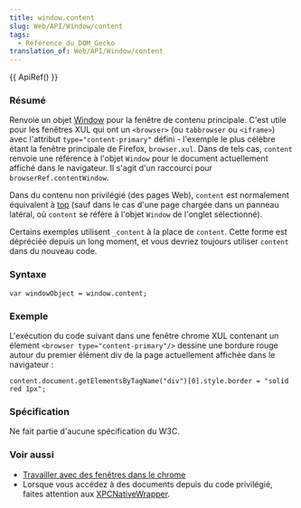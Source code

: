 ```yaml
---
title: window.content
slug: Web/API/Window/content
tags:
  - Référence_du_DOM_Gecko
translation_of: Web/API/Window/content
---
```

{{ ApiRef() }}

### Résumé

Renvoie un objet [Window](fr/DOM/window) pour la fenêtre de contenu principale. C'est utile pour les fenêtres XUL qui ont un `<browser>` (ou `tabbrowser` ou `<iframe>`) avec l'attribut `type="content-primary"` défini - l'exemple le plus célèbre étant la fenêtre principale de Firefox, `browser.xul`. Dans de tels cas, `content` renvoie une référence à l'objet `Window` pour le document actuellement affiché dans le navigateur. Il s'agit d'un raccourci pour `browserRef.contentWindow`.

Dans du contenu non privilégié (des pages Web), `content` est normalement équivalent à [top](fr/DOM/window.top) (sauf dans le cas d'une page chargée dans un panneau latéral, où `content` se réfère à l'objet `Window` de l'onglet sélectionné).

Certains exemples utilisent `_content` à la place de `content`. Cette forme est dépréciée depuis un long moment, et vous devriez toujours utiliser `content` dans du nouveau code.

### Syntaxe

    var windowObject = window.content;

### Exemple

L'exécution du code suivant dans une fenêtre chrome XUL contenant un élement `<browser type="content-primary"/>` dessine une bordure rouge autour du premier élément div de la page actuellement affichée dans le navigateur :

    content.document.getElementsByTagName("div")[0].style.border = "solid red 1px";

### Spécification

Ne fait partie d'aucune spécification du W3C.

### Voir aussi

- [Travailler avec des fenêtres dans le chrome](fr/Travailler_avec_des_fen%c3%aatres_dans_le_chrome)
- Lorsque vous accédez à des documents depuis du code privilégié, faites attention aux [XPCNativeWrapper](fr/XPCNativeWrapper).
